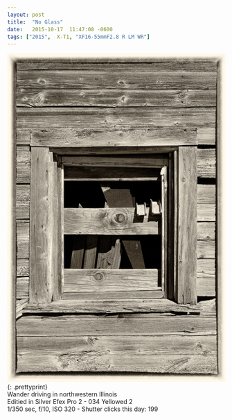 ```yaml
---
layout: post
title:  "No Glass"
date:   2015-10-17  11:47:08 -0600
tags: ["2015",  X-T1, "XF16-55mmF2.8 R LM WR"]
---
```

![:title](/images/2015/2015_1017_DSCF2392.jpg)
{: .prettyprint}  
Wander driving in northwestern Illinois    
Editied in Silver Efex Pro 2 - 034 Yellowed 2  
1/350 sec, f/10, ISO 320 - Shutter clicks this day: 199